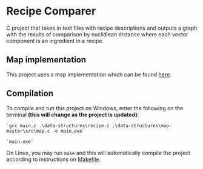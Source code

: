 # Recipe Comparer
C project that takes in text files with recipe descriptions and outputs a graph with the results of comparison by euclidiean distance where each vector component is an ingredient in a recipe. 

## Map implementation
This project uses a map implementation which can be found [here](https://github.com/rxi/map).
## Compilation
To compile and run this project on Windows, enter the following on the terminal **(this will change as the project is updated)**:
~~~
`gcc main.c .\data-structures\recipe.c .\data-structures\map-master\src\map.c -o main.exe`

`main.exe`
~~~
On Linux, you may run `make` and this will automatically compile the project according to instructions on [Makefile](Makefile). 
